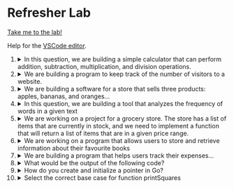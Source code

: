 # Refresher Lab

[Take me to the lab!](https://kodekloud.com/topic/refresher-lab/)

Help for the [VSCode editor](https://github.com/kodekloudhub/community-faq/blob/main/docs/vscode-tips.md).

1.  <details>
    <summary>In this question, we are building a simple calculator that can perform addition, subtraction, multiplication, and division operations.</summary>

    Complete the code in the function `calculate` to return a slice consisting of 4 elements [ `sum` of a and b, `difference` of a and b, `product` of a and b, `quotient` on dividing a by b]

    A Go file is located at `/root/code/calculator/` directory. Navigate to this file in the Explorer pane and open it.

    Expected Output

    ```
    [30 10 200 2]
    [770 630 49000 10]
    ```

    <details>
    <summary>Reveal</summary>

    ```go
    package main

    import "fmt"

    func calculate(a int, b int) []float64 {
        // Make the results slice,
        // large enough for the four results
        results := make([]float64, 4)

        // First element is sum
        results[0] = float64(a+b)
        // Second element is difference
        results[1] = float64(a-b)
        // Third element is product
        results[2] = float64(a*b)
        // Final element is quotient
        // Note the separate conversions to float64
        // of a and b here. If the division is not
        // exact, we would expect a floating point result!
        results[3] = float64(a)/float64(b)

        return results
    }

    func main() {
        fmt.Println(calculate(20, 10))
        fmt.Println(calculate(700, 70))
    }
    ```

    Now run the program

    ```bash
    cd /root/code/calculator
    go run main.go
    ```

    Note that it could also be done this way, but if you know how big you need a slice to be, it is more efficient to allocate first it using `make`, as grow operations on slices consume processor time.

    ```go
    import "fmt"

    func calculate(a int, b int) []float64 {
        // Make the results slice,
        results := []float64{}

        // Append the calculations in order
        results = append(results, float64(a+b))
        results = append(results, float64(a-b))
        results = append(results, float64(a*b))
        results = append(results, float64(a)/float64(b))

        return results
    }

    func main() {
        fmt.Println(calculate(20, 10))
        fmt.Println(calculate(700, 70))
    }
    ```

    </details>
    </details>

1.  <details>
    <summary>We are building a program to keep track of the number of visitors to a website.</summary>

    We need to store the number of active visitors in a variable and update it each time a new visitor arrives or an old visitor leaves the website.

    A Go file is located at `/root/code/visitor` directory. Navigate to this file in the Explorer pane and open it.

    Expected output
    ```
    2
    ```

    <details>
    <summary>Reveal</summary>

    Much easier than the last question :smile:

    ```go
    package main

    import "fmt"

    // Declare variable activeUserCount
    var activeUserCount int

    func entry() {
        // Hint: you can use the "++" operator to increment a variable by 1
        activeUserCount++
    }

    func exit() {
        // Hint: you can use the "--" operator to decrement a variable by 1
        activeUserCount--
    }

    func main() {
        entry()
        entry()
        exit()
        exit()
        entry()
        entry()
        fmt.Println(activeUserCount)
    }
    ```

    Run it...

    ```bash
    cd /root/code/visitor
    go run main.go
    ```

    </details>
    </details>

1.  <details>
    <summary>We are building a software for a store that sells three products: apples, bananas, and oranges...</summary>

    We need to write a function that takes the name of a product and its price as arguments and returns the price of the product with a discount applied. The discount should be `10%` for `apples` and `20%` for `bananas`. `Oranges` do not have a discount.

    A Go file is located at `/root/code/product` directory. Navigate to this file in the Explorer pane and open it.

    Expected output (TODO - Await clickup resolution)

    ```
    90
    100
    80
    80
    100
    ```

    <details>
    <summary>Reveal</summary>

    ```go
    package main

    import "fmt"

    func discountedPrice(product string, price float64) float64 {
        // Ideal opportunity for a switch!
        switch product {
        case "apple", "apples":
            // Note case for singlular and plural
            return price * 0.9
        case "banana", "bananas":
            return price * 0.8
        default:
            // The default case is no discount
            return price
        }
    }

    func main() {
        fmt.Println(discountedPrice("apples", 100))
        fmt.Println(discountedPrice("orange", 100))
        fmt.Println(discountedPrice("bananas", 100))
        fmt.Println(discountedPrice("banana", 100))
        fmt.Println(discountedPrice("oranges", 100))
    }
    ```

    Run it...

    ```bash
    cd /root/code/product
    go run main.go
    ```

    </details>
    </details>

1.  <details>
    <summary>In this question, we are building a tool that analyzes the frequency of words in a given text</summary>

    You need to implement a function `wordFrequency` that receives a string and returns a map with the frequency of each word in the string.

    A Go file is located at /root/code/frequency directory.

    Expected output

    ```
    map[The:1 brown:1 dog:1 fox:1 jumps:1 lazy:1 over:1 quick:1 the:1]
    ```

    <details>
    <summary>Reveal</summary>

    The clue is that the`strings` package has been imported, so it's likely there will be a [function that can help us](https://pkg.go.dev/strings#Fields) with splitting the sentence into words!

    ```go
    package main

    import (
        "fmt"
        "strings"
    )

    func wordFrequency(text string) map[string]int {
        // Create a map for the results
        results := make(map[string]int)
        // Break up the sentence into separate words
        words := strings.Fields(text)
        // Iterate the words, counting them into the map
        for _, word := range words {
            // Have we seen it?
            _, ok := results[word]
            if ok {
                // Yes - increment word count
                results[word]++
            } else {
                // No - new word
                results[word] = 1
            }
        }

        return results
    }

    func main() {
        text := "The quick brown fox jumps over the lazy dog"
        fmt.Println(wordFrequency(text))
    }
    ```

    Run it...

    ```bash
    cd /root/code/frequency
    go run main.go
    ```


    </details>
    </details>

1.  <details>
    <summary>We are working on a project for a grocery store. The store has a list of items that are currently in stock, and we need to implement a function that will return a list of items that are in a given price range.</summary>

    A Go file is located at `/root/code/fruit` directory.

    Expected Output:

    ```
    [{Apple 0.5} {Banana 0.25} {Orange 0.75}]
    [{Apple 0.5} {Orange 0.75}]
    [{Orange 0.75} {Pineapple 1.5}]
    ```

    <details>
    <summary>Reveal</summary>

    ```go
    package main

    import "fmt"

    type Item struct {
        Name  string
        Price float64
    }

    func getItemsInPriceRange(items []Item, minPrice, maxPrice float64) []Item {
        // Create empty slice for results
        results := []Item{}
        // Iterate items testing the price
        for _, item := range items {
            if item.Price >= minPrice && item.Price <= maxPrice {
                // Within range - append to results
                results = append(results, item)
            }
        }
        return results
    }

    func main() {
        items := []Item{
            {Name: "Apple", Price: 0.5},
            {Name: "Banana", Price: 0.25},
            {Name: "Orange", Price: 0.75},
            {Name: "Pineapple", Price: 1.5},
        }

        fmt.Println(getItemsInPriceRange(items, 0.0, 1.0))
        fmt.Println(getItemsInPriceRange(items, 0.5, 1.0))
        fmt.Println(getItemsInPriceRange(items, 0.75, 1.5))
    }
    ```

    Run it...

    ```bash
    cd /root/code/fruit
    go run main.go
    ```

    </details>
    </details>

1.  <details>
    <summary>We are working on a program that allows users to store and retrieve information about their favourite books</summary>

    We have implemented a `Book` struct to store the information for the book.

    You need to implement a function that will change the value of the `Pages` field for a given `Book`.

    Also, make the required changes in the main function.

    A Go file is located at `/root/code/book` directory.

    Expected Output:

    ```
    &{The Great Gatsby F. Scott Fitzgerald 210}
    &{To Kill a Mockingbird Harper Lee 250}
    &{Pride and Prejudice Jane Austen 295}
    ```
    
    <details>
    <summary>Reveal</summary>

    ```go
    package main

    import "fmt"


    type Book struct {
        Title  string
        Author string
        Pages  int
    }

    func updatePages(book *Book, pages int) {
        // Note we have a pointer to Book
        // No need to return anything,
        // just set the new value
        book.Pages = pages
    }

    func main() {

        /*
            Create 3 Book Structs with the following data:

            Book 1:
            Title: "The Great Gatsby"
            Author: "F. Scott Fitzgerald"
            Pages: 180

            Book 2
            Title: "To Kill a Mockingbird"
            Author: "Harper Lee"
            Pages: 281

            Book 3
            Title: "Pride and Prejudice"
            Author: "Jane Austen"
            Pages: 279
        */

        // your code for creating struct objects goes here
        // Note creating book *pointers* here on purpose
        book1 := Book{
            Title: "The Great Gatsby",
            Author: "F. Scott Fitzgerald",
            Pages: 180,
        }

        book2 := Book{
            Title: "To Kill a Mockingbird",
            Author: "Harper Lee",
            Pages: 281,
        }

        book3 := Book{
            Title: "Pride and Prejudice",
            Author: "Jane Austen",
            Pages: 279,
        }

        /*
            Update the information for Books as following:

            Book 1: Updates Page Count to 210
            Book 2: Updates Page Count to 250
            Book 3: Updates Page Count to 295

        */

        // your code for function calls to updatePages goes here
        // The function expects a pointer, so no need of &
        updatePages(book1, 210)
        updatePages(book2, 250)
        updatePages(book3, 295)
        /*
            Print all the struct objects
            fmt.Println(book)
        */

        // your code for printing objects goes here
        // The output is expected as &{...} which indicates
        // the need to print pointers, not objects. 
        // This is why we created pointer objects in the
        // first place
        fmt.Println(book1)
        fmt.Println(book2)
        fmt.Println(book3)
    }
    ```

    Run it...

    ```bash
    cd /root/code/book
    go run main.go
    ```


    It could also be done this way by *not* creating pointers initially, and using `&` wherever pointers are required:

    ```go
    package main

    import "fmt"


    type Book struct {
        Title  string
        Author string
        Pages  int
    }

    func updatePages(book *Book, pages int) {
        book.Pages = pages
    }

    func main() {
        book1 := Book{
            Title: "The Great Gatsby",
            Author: "F. Scott Fitzgerald",
            Pages: 180,
        }

        book2 := Book{
            Title: "To Kill a Mockingbird",
            Author: "Harper Lee",
            Pages: 281,
        }

        book3 := Book{
            Title: "Pride and Prejudice",
            Author: "Jane Austen",
            Pages: 279,
        }

        updatePages(&book1, 210)
        updatePages(&book2, 250)
        updatePages(&book3, 295)

        fmt.Println(&book1)
        fmt.Println(&book2)
        fmt.Println(&book3)
    }
    ```

    </details>
    </details>

1.  <details>
    <summary>We are building a program that helps users track their expenses...</summary>

    We need to create a struct called Expense to store information about an individual expense, including the name of the `expense`, the `amount`, and the `date`.

    We need to create a method called `Total` that calculates the total amount spent on expenses.

    Also, we need to create a method called `getName` on Expense struct that returns the name of the Expense.

    A Go file is located at `/root/code/store/` directory.

    Expected Output:

    ```
    120
    Grocery
    ```

    <details>
    <summary>Reveal</summary>

    ```go
    package main

    import "fmt"

    // Declare the Expense struct here
    // Note that in the decalrations of Expense below
    // the fields are not named, so we can call them what we want.
    type Expense struct {
        name string
        amount float32	// Must be float since initializers have .0
        date string
    }

    // Implement the Total method to calculate the total amount spent
    // your code goes here
    // We can tell the signature of this function
    // by how it is called below
    func Total(expenses []Expense) (total float32) {
        for _, expense := range expenses {
            total += expense.amount
        }

        // `total` is implicitly returned here
        return
    }

    // Implement the getName method on the Expense struct here
    // your code goes here
    // This must be a receiver due to how it is called below
    func (e Expense) getName() string {
        return e.name
    }

    func main() {
        expenses := []Expense{
            Expense{"Grocery", 50.0, "2022-01-01"},
            Expense{"Gas", 30.0, "2022-01-02"},
            Expense{"Restaurant", 40.0, "2022-01-03"},
        }

        fmt.Println(Total(expenses))
        fmt.Println(expenses[0].getName())
    }
    ```

    Run it...

    ```bash
    cd /root/code/store
    go run main.go
    ```

    </details>
    </details>

1.  <details>
    <summary>What would be the output of the following code?</summary>

    Given code is written in a Go file called main.go inside `/root/code/struct` directory.

    1.  ```
        Product details:
        5
        700
        Chair
        ```
    1.  ```
        Product details:
        5
        Chair
        700
        ```
    1.  ```
        Product details:
        700
        Chair
        5
        ```
    1.  ```
        Product details:
        Chair
        5
        700
        ```

    <details>
    <summary>Reveal</summary>

    > D

    Run the program

    ```bash
    cd /root/code/struct
    go run main.go
    ```

    However, you should by now know which order the output would be printed by examining the code in `main` :wink:

    </details>
    </details>

1.  <details>
    <summary>How do you create and initialize a pointer in Go?</summary>

    * `p := &i*`
    * `p := new(int)*`
    * `var p **int = i*`
    * `var p = &int(5)`

    <details>
    <summary>Reveal</summary>

    This is currently nonsense

    </details>
    </details>

1.  <details>
    <summary>Select the correct base case for function printSquares</summary>

    for input n -> prints squares for n, n-1, n-2, …… -5

    Example:

    Input: n=2; Output: 4 1 0 1 4 9 16 25

    ```go
    package main

    import "fmt"

    func printSquares(n int) {
        // base case

        fmt.Printf("%d ", n*n)
        printSquares(n - 1)
    }

    func main() {
        printSquares(2)
    }
    ```

    * `if n == 0 { return }`
    * `if n == -6 { return }`
    * `if n == -5 { return }`
    * `if n == 5 { return }`

    <details>
    <summary>Reveal</summary>

    > `if n == -6 { return }`

    This is a repeat question from the basic course. See [question 5 here](https://github.com/kodekloudhub/golang/blob/main/docs/05-using-functions.md/03-recursive-functions.md)

    </details>
    </details>


